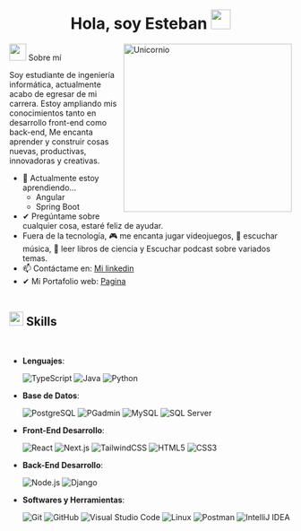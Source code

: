 <h1 align="center"><b>Hola, soy Esteban </b><img src="https://media.giphy.com/media/hvRJCLFzcasrR4ia7z/giphy.gif" width="35"></h1> <!-- --> <img align="right" width=300px alt="Unicornio" src="https://media.giphy.com/media/JqmupuTVZYaQX5s094/giphy.gif?cid=ecf05e47eee9f7af0y3nzxe7m9sn7weuo1gejfc8999t9s1r&ep=v1_gifs_search&rid=giphy.gif&ct=g" />

<img src="https://media.giphy.com/media/ObNTw8Uzwy6KQ/giphy.gif" width="30px"> Sobre mí

Soy estudiante de ingeniería informática, actualmente acabo de egresar de mi carrera. Estoy ampliando mis conocimientos tanto en desarrollo front-end como back-end, Me encanta aprender 
y construir cosas nuevas, productivas, innovadoras y creativas.

- 🌱 Actualmente estoy aprendiendo...
  - Angular  
  - Spring Boot
- ✔ Pregúntame sobre cualquier cosa, estaré feliz de ayudar.
- Fuera de la tecnología, 🎮 me encanta jugar videojuegos, 🎵 escuchar música, 📖 leer libros de ciencia y Escuchar podcast sobre variados temas.
- 📫 Contáctame en: <a href="https://www.linkedin.com/in/estebanda/">Mi linkedin</a>
- ✔ Mi Portafolio web:  <a href="https://m0nnx.github.io/">Pagina</a>
<br><br>

## <img src="https://media2.giphy.com/media/QssGEmpkyEOhBCb7e1/giphy.gif?cid=ecf05e47a0n3gi1bfqntqmob8g9aid1oyj2wr3ds3mg700bl&rid=giphy.gif" width ="25"><b> Skills</b>
<br>

<p align="center">

- **Lenguajes**:
    
    ![TypeScript](https://img.shields.io/badge/TypeScript-%23007ACC.svg?style=for-the-badge&logo=typescript&logoColor=white)
    ![Java](https://img.shields.io/badge/Java-%23ED8B00.svg?style=for-the-badge&logo=openjdk&logoColor=white)
    ![Python](https://img.shields.io/badge/Python%20-%2314354C.svg?style=for-the-badge&logo=python&logoColor=white)

- **Base de Datos**:

    ![PostgreSQL](https://img.shields.io/badge/PostgreSQL-%23336791.svg?style=for-the-badge&logo=postgresql&logoColor=white)
    ![PGadmin](https://img.shields.io/badge/PostgreSQL-%23336791.svg?style=for-the-badge&logo=postgresql&logoColor=white)
    ![MySQL](https://img.shields.io/badge/mysql-4479A1.svg?style=for-the-badge&logo=mysql&logoColor=white)
    ![SQL Server](https://img.shields.io/badge/Microsoft%20SQL%20Server-CC2927?style=for-the-badge&logo=sql-server&logoColor=white)

- **Front-End Desarrollo**:

    ![React](https://img.shields.io/badge/React-%2361DAFB.svg?style=for-the-badge&logo=react&logoColor=black)
    ![Next.js](https://img.shields.io/badge/Next.js-%23000000.svg?style=for-the-badge&logo=next.js&logoColor=white)
    ![TailwindCSS](https://img.shields.io/badge/TailwindCSS-%2338B2AC.svg?style=for-the-badge&logo=tailwind-css&logoColor=white)
    ![HTML5](https://img.shields.io/badge/HTML5-%23E34F26.svg?style=for-the-badge&logo=html5&logoColor=white)
    ![CSS3](https://img.shields.io/badge/CSS3-%231572B6.svg?style=for-the-badge&logo=css3&logoColor=white)

- **Back-End Desarrollo**:

    ![Node.js](https://img.shields.io/badge/Node.js-%23339933.svg?style=for-the-badge&logo=node.js&logoColor=white)
    ![Django](https://img.shields.io/badge/Django-%23092E20.svg?style=for-the-badge&logo=django&logoColor=white)

- **Softwares y Herramientas**:

    ![Git](https://img.shields.io/badge/git-%23F05033.svg?style=for-the-badge&logo=git&logoColor=white)
    ![GitHub](https://img.shields.io/badge/github-%23121011.svg?style=for-the-badge&logo=github&logoColor=white)
    ![Visual Studio Code](https://img.shields.io/badge/Visual%20Studio%20Code-0078d7.svg?style=for-the-badge&logo=visual-studio-code&logoColor=white)
    ![Linux](https://img.shields.io/badge/Linux-FCC624?style=for-the-badge&logo=linux&logoColor=black)
    ![Postman](https://img.shields.io/badge/Postman-%23FF6C37.svg?style=for-the-badge&logo=postman&logoColor=white)
    ![IntelliJ IDEA](https://img.shields.io/badge/IntelliJIDEA-000000.svg?style=for-the-badge&logo=intellij-idea&logoColor=white)

</p>

<br>
</div>

<br>
